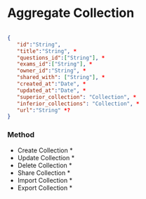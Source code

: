 # Aggregate Collection

```json

{
   "id":"String",
   "title":"String", *
   "questions_id":["String"], *
   "exams_id":["String"], *
   "owner_id":"String", *
   "shared_with": ["String"], *
   "created_at":"Date", *
   "updated_at":"Date", *
   "superior_collection": "Collection", *
   "inferior_collections": "Collection", *
   "url":"String" *?
}

```

### Method 

- Create Collection *
- Update Collection *
- Delete Collection *
- Share Collection *
- Import Collection *
- Export Collection *

